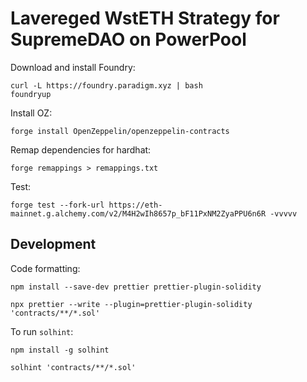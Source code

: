 # Lavereged WstETH Strategy for SupremeDAO on PowerPool


Download and install Foundry:
```
curl -L https://foundry.paradigm.xyz | bash
foundryup
```

Install OZ:
```
forge install OpenZeppelin/openzeppelin-contracts
```

Remap dependencies for hardhat: 
```
forge remappings > remappings.txt
```

Test:
```
forge test --fork-url https://eth-mainnet.g.alchemy.com/v2/M4H2wIh8657p_bF11PxNM2ZyaPPU6n6R -vvvvv
```

## Development

Code formatting:
```
npm install --save-dev prettier prettier-plugin-solidity

npx prettier --write --plugin=prettier-plugin-solidity 'contracts/**/*.sol'
```

To run `solhint`:

```
npm install -g solhint

solhint 'contracts/**/*.sol'
```
